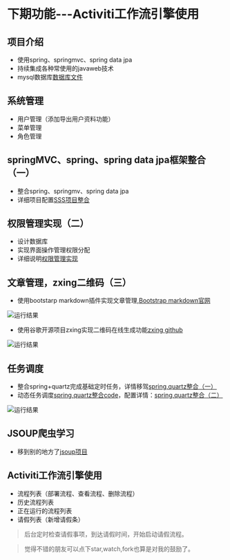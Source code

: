 # 下期功能---Activiti工作流引擎使用

## 项目介绍
- 使用spring、springmvc、spring data jpa
- 持续集成各种常使用的javaweb技术
- mysql数据库[数据库文件](https://github.com/handexing/wish/blob/master/src/main/webapp/doc/wish.sql)

## 系统管理

- 用户管理（添加导出用户资料功能）
- 菜单管理
- 角色管理

## springMVC、spring、spring data jpa框架整合（一）
- 整合spring、springmv、spring data jpa
- 详细项目配置[SSS项目整合](https://handexing.github.io/2017/05/02/wish(%E4%B8%80)/)

## 权限管理实现（二）
- 设计数据库
- 实现界面操作管理权限分配
- 详细说明[权限管理实现](https://handexing.github.io/2017/05/03/wish(%E4%BA%8C)/)

## 文章管理，zxing二维码（三）
- 使用bootstarp markdown插件实现文章管理,[Bootstrap markdown官网](http://www.codingdrama.com/bootstrap-markdown/)

![运行结果](https://handexing.github.io/images/posts/articlePage.png)

- 使用谷歌开源项目zxing实现二维码在线生成功能[zxing github](https://github.com/zxing/zxing)

![运行结果](https://handexing.github.io/images/posts/zxingPage.png)


## 任务调度
- 整合spring+quartz完成基础定时任务，详情移驾[spring,quartz整合（一）](https://handexing.github.io/2017/05/04/spring+quartz(%E4%B8%80)/)
- 动态任务调度[spring,quartz整合code](https://github.com/handexing/frameworkAggregate)，配置详情：[spring,quartz整合（二）](https://handexing.github.io/2017/05/08/spring+quartz(%E4%BA%8C)/)

![运行结果](https://handexing.github.io/images/posts/springquartz.png)

## JSOUP爬虫学习
- 移到别的地方了[jsoup项目](https://github.com/handexing/frameworkAggregate)

## Activiti工作流引擎使用
- 流程列表（部署流程、查看流程、删除流程）
- 历史流程列表
- 正在运行的流程列表
- 请假列表（新增请假条）

> 后台定时检查请假事项，到达请假时间，开始启动请假流程。
 




> 觉得不错的朋友可以点下star,watch,fork也算是对我的鼓励了。